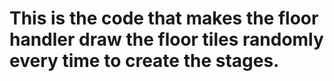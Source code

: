 # This is the code that makes the floor handler draw the floor tiles randomly every time to create the stages.
